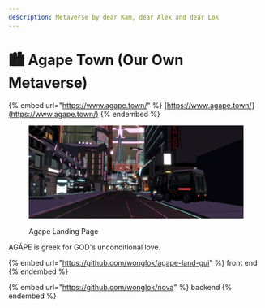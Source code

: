 ```yaml
---
description: Metaverse by dear Kam, dear Alex and dear Lok
---
```


# 🏙 Agape Town (Our Own Metaverse)

{% embed url="https://www.agape.town/" %}
[https://www.agape.town/](https://www.agape.town/)
{% endembed %}

<figure><img src=".gitbook/assets/image (10).png" alt=""><figcaption><p>Agape Landing Page</p></figcaption></figure>

AGÁPE is greek for GOD's unconditional love.









{% embed url="https://github.com/wonglok/agape-land-gui" %}
front end
{% endembed %}

{% embed url="https://github.com/wonglok/nova" %}
backend
{% endembed %}






